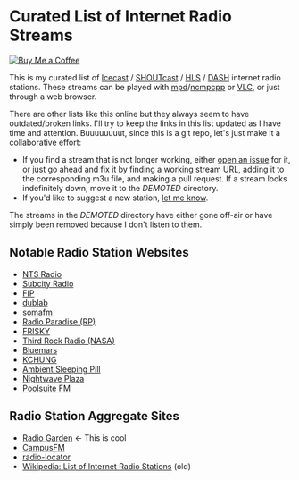 # Curated List of Internet Radio Streams

[![Buy Me a Coffee](https://img.shields.io/badge/Buy%20Me%20a-Coffee-orange)](https://www.buymeacoffee.com/mpierce)

This is my curated list of
[Icecast](https://icecast.org) /
[SHOUTcast](https://www.shoutcast.com) /
[HLS](https://en.wikipedia.org/wiki/HTTP_Live_Streaming) /
[DASH](https://en.wikipedia.org/wiki/Dynamic_Adaptive_Streaming_over_HTTP) 
internet radio stations.
These streams can be played with [mpd](https://www.musicpd.org)/[ncmpcpp](https://wiki.archlinux.org/title/ncmpcpp) 
or [VLC](https://wiki.archlinux.org/title/VLC_media_player), 
or just through a web browser.

There are other lists like this online
but they always seem to have outdated/broken links.
I'll try to keep the links in this list updated 
as I have time and attention.
Buuuuuuuut, since this is a git repo, 
let's just make it a collaborative effort:

  - If you find a stream that is not longer working,
    either [open an issue](https://github.com/mikepierce/internet-radio-streams/issues) for it,
    or just go ahead and fix it by finding a working stream URL, 
    adding it to the corresponding m3u file, and making a pull request.
    If a stream looks indefinitely down, move it to the _DEMOTED_ directory.
  - If you'd like to suggest a new station,
    [let me know](https://github.com/mikepierce/internet-radio-streams/discussions/categories/station-suggestions).

The streams in the _DEMOTED_ directory 
have either gone off-air
or have simply been removed 
because I don't listen to them.

## Notable Radio Station Websites

  - [NTS Radio](https://www.nts.live) 
  - [Subcity Radio](https://subcity.org) 
  - [FIP](https://www.fip.fr) 
  - [dublab](https://www.dublab.com) 
  - [somafm](https://somafm.com/) 
  - [Radio Paradise (RP)](https://radioparadise.com) 
  - [FRISKY](https://www.friskyradio.com) 
  - [Third Rock Radio (NASA)](https://thirdrockradio.net) 
  - [Bluemars](http://echoesofbluemars.org) 
  - [KCHUNG](https://www.kchungradio.org/stream)
  - [Ambient Sleeping Pill](https://ambientsleepingpill.com)
  - [Nightwave Plaza](https://plaza.one) 
  - [Poolsuite FM](https://poolsuite.net) 

## Radio Station Aggregate Sites

  - [Radio Garden](http://radio.garden/) ← This is cool
  - [CampusFM](https://www.campus-fm.com) 
  - [radio-locator](https://radio-locator.com) 
  - [Wikipedia: List of Internet Radio Stations](https://en.wikipedia.org/wiki/List_of_Internet_radio_stations) (old)

